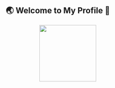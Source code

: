 ## :earth_asia: Welcome to My Profile  :clap:



<div style="display: flex; justify-content: space-around; align-items: center;">
  <a href="https://github.com/LlizaLliza">
    <img height="150em" src="https://github-readme-stats-eight-theta.vercel.app/api?username=LlizaLliza&theme=tokyonight&hide=issues&show_icons=true&include_all_commits=true&count_private=true"/>
    <!--img height="150em" src="https://github-readme-stats-eight-theta.vercel.app/api/top-langs/?username=LlizaLliza&layout=compact&langs_count=4&theme=tokyonight"/-->
  </a>
<div>

